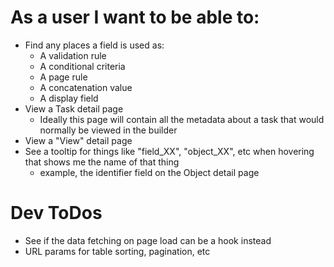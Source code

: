 # As a user I want to be able to:

- Find any places a field is used as:
  - A validation rule
  - A conditional criteria
  - A page rule
  - A concatenation value
  - A display field
- View a Task detail page
  - Ideally this page will contain all the metadata about a task that would normally be viewed in the builder
- View a "View" detail page
- See a tooltip for things like "field_XX", "object_XX", etc when hovering that shows me the name of that thing
  - example, the identifier field on the Object detail page

# Dev ToDos

- See if the data fetching on page load can be a hook instead
- URL params for table sorting, pagination, etc
